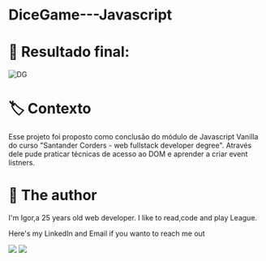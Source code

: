 # DiceGame---Javascript


# 💎 Resultado final:

![DG](https://user-images.githubusercontent.com/62574338/144606422-caee1e12-53a5-41e5-81ba-a8d333030d85.gif)

# 🏷️ Contexto

Esse projeto foi proposto como conclusão do módulo de Javascript Vanilla do curso "Santander Corders - web fullstack developer degree".
Através dele pude praticar técnicas de acesso ao DOM e aprender a criar event listners.
<br>

# 🐸 The author

I'm Igor,a 25 years old web developer. I like to read,code and play League. 
<div> 
  <p>Here's my LinkedIn and Email if you wanto to reach me out<p>
   <a href="https://www.linkedin.com/in/igor-pierre-b7139b125/" target="_blank"><img src="https://img.shields.io/badge/-LinkedIn-%230077B5?style=for-the-badge&logo=linkedin&logoColor=white" target="_blank"></a> 
  <a href = "mailto:igorpcmiranda@gmail.com"><img src="https://img.shields.io/badge/Gmail-D14836?style=for-the-badge&logo=gmail&logoColor=white" target="_blank"></a>
